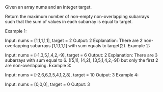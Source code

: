 Given an array nums and an integer target.

Return the maximum number of non-empty non-overlapping subarrays such that the sum of values in each subarray is equal to target.

 

Example 1:

Input: nums = [1,1,1,1,1], target = 2
Output: 2
Explanation: There are 2 non-overlapping subarrays [1,1,1,1,1] with sum equals to target(2).
Example 2:

Input: nums = [-1,3,5,1,4,2,-9], target = 6
Output: 2
Explanation: There are 3 subarrays with sum equal to 6.
([5,1], [4,2], [3,5,1,4,2,-9]) but only the first 2 are non-overlapping.
Example 3:

Input: nums = [-2,6,6,3,5,4,1,2,8], target = 10
Output: 3
Example 4:

Input: nums = [0,0,0], target = 0
Output: 3